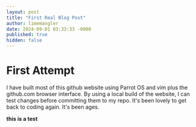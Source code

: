 ```yaml
---
layout: post
title: "First Real Blog Post"
author: limemangler
date: 2024-09-01 03:33:33 -0000
published: true
hidden: false
---
```

# First Attempt
I have built most of this github website using Parrot OS and vim plus the github.com browser interface. By using a local build of the website, I can test changes before committing them to my repo. It's been lovely to get back to coding again. It's been ages. 

**this is a test**

